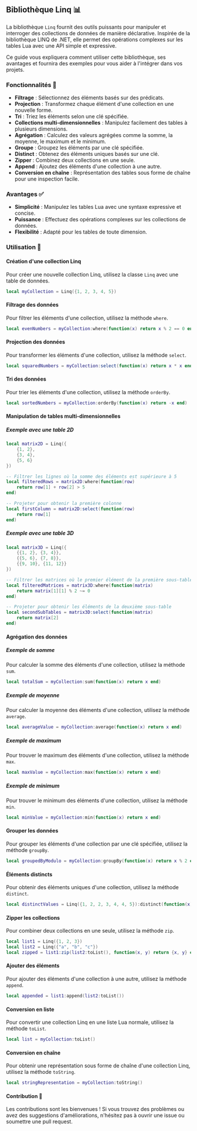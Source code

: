 ## Bibliothèque Linq 📊
La bibliothèque `Linq` fournit des outils puissants pour manipuler et interroger des collections de données de manière déclarative. Inspirée de la bibliothèque LINQ de .NET, elle permet des opérations complexes sur les tables Lua avec une API simple et expressive.

Ce guide vous expliquera comment utiliser cette bibliothèque, ses avantages et fournira des exemples pour vous aider à l'intégrer dans vos projets.

### Fonctionnalités 🌟
- **Filtrage** : Sélectionnez des éléments basés sur des prédicats.
- **Projection** : Transformez chaque élément d'une collection en une nouvelle forme.
- **Tri** : Triez les éléments selon une clé spécifiée.
- **Collections multi-dimensionnelles** : Manipulez facilement des tables à plusieurs dimensions.
- **Agrégation** : Calculez des valeurs agrégées comme la somme, la moyenne, le maximum et le minimum.
- **Groupe** : Groupez les éléments par une clé spécifiée.
- **Distinct** : Obtenez des éléments uniques basés sur une clé.
- **Zipper** : Combinez deux collections en une seule.
- **Append** : Ajoutez des éléments d'une collection à une autre.
- **Conversion en chaîne** : Représentation des tables sous forme de chaîne pour une inspection facile.

### Avantages ✅
- **Simplicité** : Manipulez les tables Lua avec une syntaxe expressive et concise.
- **Puissance** : Effectuez des opérations complexes sur les collections de données.
- **Flexibilité** : Adapté pour les tables de toute dimension.

### Utilisation 🚀

#### Création d'une collection Linq
Pour créer une nouvelle collection Linq, utilisez la classe `Linq` avec une table de données.
```lua
local myCollection = Linq({1, 2, 3, 4, 5})
```

#### Filtrage des données
Pour filtrer les éléments d'une collection, utilisez la méthode `where`.
```lua
local evenNumbers = myCollection:where(function(x) return x % 2 == 0 end)
```

#### Projection des données
Pour transformer les éléments d'une collection, utilisez la méthode `select`.
```lua
local squaredNumbers = myCollection:select(function(x) return x * x end)
```

#### Tri des données
Pour trier les éléments d'une collection, utilisez la méthode `orderBy`.
```lua
local sortedNumbers = myCollection:orderBy(function(x) return -x end)
```

#### Manipulation de tables multi-dimensionnelles
##### Exemple avec une table 2D
```lua
local matrix2D = Linq({
    {1, 2},
    {3, 4},
    {5, 6}
})

-- Filtrer les lignes où la somme des éléments est supérieure à 5
local filteredRows = matrix2D:where(function(row)
    return row[1] + row[2] > 5
end)

-- Projeter pour obtenir la première colonne
local firstColumn = matrix2D:select(function(row)
    return row[1]
end)
```
##### Exemple avec une table 3D
```lua
local matrix3D = Linq({
    {{1, 2}, {3, 4}},
    {{5, 6}, {7, 8}},
    {{9, 10}, {11, 12}}
})

-- Filtrer les matrices où le premier élément de la première sous-table est impair
local filteredMatrices = matrix3D:where(function(matrix)
    return matrix[1][1] % 2 ~= 0
end)

-- Projeter pour obtenir les éléments de la deuxième sous-table
local secondSubTables = matrix3D:select(function(matrix)
    return matrix[2]
end)
```

#### Agrégation des données
##### Exemple de somme
Pour calculer la somme des éléments d'une collection, utilisez la méthode `sum`.
```lua
local totalSum = myCollection:sum(function(x) return x end)
```
##### Exemple de moyenne
Pour calculer la moyenne des éléments d'une collection, utilisez la méthode `average`.
```lua
local averageValue = myCollection:average(function(x) return x end)
```
##### Exemple de maximum
Pour trouver le maximum des éléments d'une collection, utilisez la méthode `max`.
```lua
local maxValue = myCollection:max(function(x) return x end)
```
##### Exemple de minimum
Pour trouver le minimum des éléments d'une collection, utilisez la méthode `min`.
```lua
local minValue = myCollection:min(function(x) return x end)
```

#### Grouper les données
Pour grouper les éléments d'une collection par une clé spécifiée, utilisez la méthode `groupBy`.
```lua
local groupedByModulo = myCollection:groupBy(function(x) return x % 2 end)
```

#### Éléments distincts
Pour obtenir des éléments uniques d'une collection, utilisez la méthode `distinct`.
```lua
local distinctValues = Linq({1, 2, 2, 3, 4, 4, 5}):distinct(function(x) return x end)
```

#### Zipper les collections
Pour combiner deux collections en une seule, utilisez la méthode `zip`.
```lua
local list1 = Linq({1, 2, 3})
local list2 = Linq({"a", "b", "c"})
local zipped = list1:zip(list2:toList(), function(x, y) return {x, y} end)
```

#### Ajouter des éléments
Pour ajouter des éléments d'une collection à une autre, utilisez la méthode `append`.
```lua
local appended = list1:append(list2:toList())
```

#### Conversion en liste
Pour convertir une collection Linq en une liste Lua normale, utilisez la méthode `toList`.
```lua
local list = myCollection:toList()
```

#### Conversion en chaîne
Pour obtenir une représentation sous forme de chaîne d'une collection Linq, utilisez la méthode `toString`.
```lua
local stringRepresentation = myCollection:toString()
```

#### Contribution 🤝
Les contributions sont les bienvenues ! Si vous trouvez des problèmes ou avez des suggestions d'améliorations, n'hésitez pas à ouvrir une issue ou soumettre une pull request.
